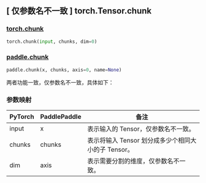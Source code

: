 ## [ 仅参数名不一致 ] torch.Tensor.chunk

### [torch.chunk](https://pytorch.org/docs/stable/generated/torch.chunk.html#torch.chunk)

```python
torch.chunk(input, chunks, dim=0)
```

### [paddle.chunk](https://www.paddlepaddle.org.cn/documentation/docs/zh/develop/api/paddle/chunk_cn.html#chunk)

```python
paddle.chunk(x, chunks, axis=0, name=None)
```

两者功能一致，仅参数名不一致，具体如下：
### 参数映射
| PyTorch    | PaddlePaddle | 备注                                                   |
|------------| ------------ | ------------------------------------------------------ |
| input      | x           | 表示输入的 Tensor，仅参数名不一致。               |
| chunks     | chunks           |  表示将输入 Tensor 划分成多少个相同大小的子 Tensor。               |
| dim        | axis           |   表示需要分割的维度，仅参数名不一致。               |
